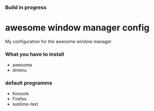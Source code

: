 ### Build in progress
# awesome window manager config
My configuration for the awesome window manager

### What you have to install
* awesome
* dmenu

### default programms
* Konsole
* Firefox
* sublime-text
